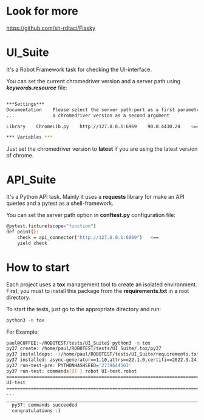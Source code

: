# Look for more
https://github.com/sh-rdtaci/Flasky

# UI_Suite
It's a Robot Framework task for checking the UI-interface.

You can set the current chromedriver version and a server path using ***keywords.resource*** file:

```bash

***Settings***
Documentation    Please select the server path:port as a first parameter and
...              a chromedriver version as a second argument

Library    ChromeLib.py    http://127.0.0.1:6969    90.0.4430.24    <==

*** Variables ***
```
Just set the chromedriver version to **latest** if you are using the latest version of chrome.

# API_Suite
It's a Python API task.
Mainly it uses a **requests** library for make an API queries and a pytest as a shell-framework.

You can set the server path option in **conftest.py** configuration file:
```bash
@pytest.fixture(scope="function")
def point():
    check = api_connector("http://127.0.0.1:6969")   <==
    yield check

```

# How to start
Each project uses a **tox** management tool to create an isolated environment.
First, you must to install this package from the **requirements.txt** in a root directory.

To start the tests, just go to the appropriate directory and run:
```bash
python3 -m tox
```

For Example:
```bash
paul@C0FFEE:~/ROBOTEST/tests/UI_Suite$ python3 -m tox
py37 create: /home/paul/ROBOTEST/tests/UI_Suite/.tox/py37
py37 installdeps: -r/home/paul/ROBOTEST/tests/UI_Suite/requirements.txt
py37 installed: async-generator==1.10,attrs==22.1.0,certifi==2022.9.24,charset-normalizer==2.1.1,distlib==0.3.6,exceptiongroup==1.0.0rc9,filelock==3.8.0,h11==0.14.0,idna==3.4,importlib-metadata==5.0.0,outcome==1.2.0,packaging==21.3,platformdirs==2.5.2,pluggy==1.0.0,py==1.11.0,pyparsing==3.0.9,PySocks==1.7.1,python-dotenv==0.21.0,requests==2.28.1,robotframework==5.0.1,selenium==4.5.0,six==1.16.0,sniffio==1.3.0,sortedcontainers==2.4.0,toml==0.10.2,tox==3.25.1,tqdm==4.64.1,trio==0.22.0,trio-websocket==0.9.2,typing_extensions==4.4.0,urllib3==1.26.12,virtualenv==20.16.5,webdriver-manager==3.8.3,wsproto==1.2.0,zipp==3.8.1
py37 run-test-pre: PYTHONHASHSEED='2739644563'
py37 run-test: commands[0] | robot UI-test.robot
==============================================================================
UI-test
==============================================================================
...
_________________________________________________________________________________ summary __________________________________________________________________________________
  py37: commands succeeded
  congratulations :)
```
